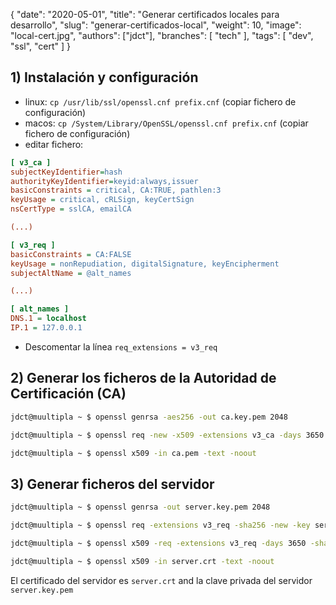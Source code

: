 {
   "date": "2020-05-01",
   "title": "Generar certificados locales para desarrollo",
   "slug": "generar-certificados-local",
   "weight": 10,
   "image": "local-cert.jpg",
   "authors": ["jdct"],
   "branches": [ "tech" ],
   "tags": [ "dev", "ssl", "cert" ]
}

## 1) Instalación y configuración 
* linux: 
`cp /usr/lib/ssl/openssl.cnf prefix.cnf` (copiar fichero de configuración)
* macos: `cp /System/Library/OpenSSL/openssl.cnf prefix.cnf` (copiar fichero de configuración)
* editar fichero:

```ini
[ v3_ca ]
subjectKeyIdentifier=hash
authorityKeyIdentifier=keyid:always,issuer
basicConstraints = critical, CA:TRUE, pathlen:3
keyUsage = critical, cRLSign, keyCertSign
nsCertType = sslCA, emailCA

(...)

[ v3_req ]
basicConstraints = CA:FALSE
keyUsage = nonRepudiation, digitalSignature, keyEncipherment
subjectAltName = @alt_names

(...)

[ alt_names ]
DNS.1 = localhost
IP.1 = 127.0.0.1
```

* Descomentar la línea `req_extensions = v3_req`

## 2) Generar los ficheros de la Autoridad de Certificación (CA)

```sh
jdct@muultipla ~ $ openssl genrsa -aes256 -out ca.key.pem 2048

jdct@muultipla ~ $ openssl req -new -x509 -extensions v3_ca -days 3650 -key ca.key.pem -sha256 -out ca.pem -config prefix.cnf

jdct@muultipla ~ $ openssl x509 -in ca.pem -text -noout
```

## 3) Generar ficheros del servidor

```sh
jdct@muultipla ~ $ openssl genrsa -out server.key.pem 2048

jdct@muultipla ~ $ openssl req -extensions v3_req -sha256 -new -key server.key.pem -out server.csr -config prefix.cnf

jdct@muultipla ~ $ openssl x509 -req -extensions v3_req -days 3650 -sha256 -in server.csr -CA ca.pem -CAkey ca.key.pem -CAcreateserial -out server.crt -extfile prefix.cnf

jdct@muultipla ~ $ openssl x509 -in server.crt -text -noout
```
 
El certificado del servidor es `server.crt` and la clave privada del servidor `server.key.pem`
